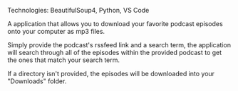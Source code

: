 Technologies: BeautifulSoup4, Python, VS Code

A application that allows you to download your favorite podcast episodes onto your computer as mp3 files. 

Simply provide the podcast's rssfeed link and a search term, the application will search through all of the episodes within the provided podcast to get the ones that match your search term. 

If a directory isn't provided, the episodes will be downloaded into your "Downloads" folder.
